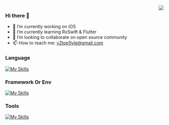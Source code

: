 <img align="right" src="https://github-readme-stats.vercel.app/api?username=lyleLH&show_icons=true&icon_color=CE1D2D&text_color=718096&bg_color=ffffff&hide_title=true" />

### Hi there 👋

- 🔭 I’m currently working on iOS 
- 🌱 I’m currently learning RxSwift & Flutter
- 👯 I’m looking to collaborate on open source community
- 📫 How to reach me: v2top1lyle@gmail.com

###  Language

[![My Skills](https://skillicons.dev/icons?i=swift,ruby,java,dart,ts&theme=light)](https://skillicons.dev)

###  Framework Or Env

[![My Skills](https://skillicons.dev/icons?i=react,flutter,vue,rails,nodejs&theme=light)](https://skillicons.dev)

###  Tools

[![My Skills](https://skillicons.dev/icons?i=neovim,git,github,gitlab,vscode,idea,figma&theme=light)](https://skillicons.dev)

